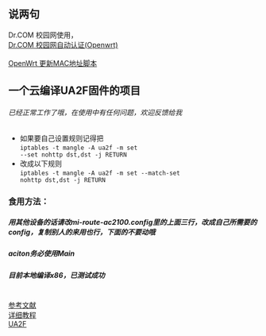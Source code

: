 ## 说两句
Dr.COM 校园网使用，
<br><a href="https://bejix.cn/archives/140/">Dr.COM 校园网自动认证(Openwrt)</a><br>
<br><a href="https://bejix.cn/archives/138/">OpenWrt 更新MAC地址脚本</a><br>

## 一个云编译UA2F固件的项目
###### 已经正常工作了哦，在使用中有任何问题，欢迎反馈给我

* 如果要自己设置规则记得把
<br><code>iptables -t mangle -A ua2f -m set --set nohttp dst,dst -j RETURN</code>
* 改成以下规则
<br><code>iptables -t mangle -A ua2f -m set --match-set nohttp dst,dst -j RETURN</code>


### 食用方法：
##### 用其他设备的话请改mi-route-ac2100.config里的上面三行，改成自己所需要的 config，复制别人的来用也行，下面的不要动哦
##### aciton务必使用Main
##### 目前本地编译x86，已测试成功

<br><a href="http://trac.gateworks.com/wiki/OpenWrt/kernelconfig">参考文献</a><br>
<a href="https://sunbk201public.notion.site/sunbk201public/OpenWrt-f59ae1a76741486092c27bc24dbadc59">详细教程</a><br>
<a href=“https://github.com/Zxilly/UA2F”>UA2F</a><br>
